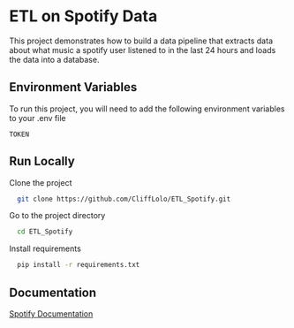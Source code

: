 # ETL on Spotify Data

This project demonstrates how to build a data pipeline that extracts data about what music a spotify user listened to in the last 24 hours and loads the data into a database.

## Environment Variables

To run this project, you will need to add the following environment variables to your .env file

`TOKEN`

## Run Locally

Clone the project

```bash
  git clone https://github.com/CliffLolo/ETL_Spotify.git
```

Go to the project directory

```bash
  cd ETL_Spotify
```

Install requirements

```bash
  pip install -r requirements.txt 
```

## Documentation

[Spotify Documentation](https://developer.spotify.com/console/get-recently-played/?limit=&after=&before=)
